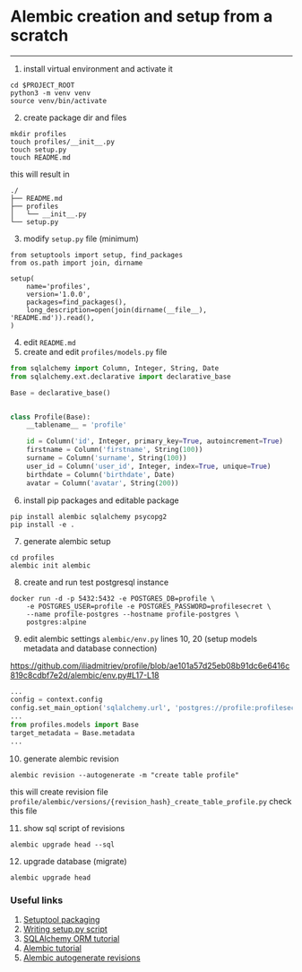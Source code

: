 # Alembic creation and setup from a scratch

---

1. install virtual environment and activate it

```shell
cd $PROJECT_ROOT
python3 -m venv venv
source venv/bin/activate
```

2. create package dir and files

```shell
mkdir profiles
touch profiles/__init__.py
touch setup.py
touch README.md
```

this will result in

```shell
./
├── README.md
├── profiles
│   └── __init__.py
└── setup.py
```

3. modify `setup.py` file (minimum)

```shell
from setuptools import setup, find_packages
from os.path import join, dirname

setup(
    name='profiles',
    version='1.0.0',
    packages=find_packages(),
    long_description=open(join(dirname(__file__), 'README.md')).read(),
)
```

4. edit `README.md`
5. create and edit `profiles/models.py` file

```python
from sqlalchemy import Column, Integer, String, Date
from sqlalchemy.ext.declarative import declarative_base

Base = declarative_base()


class Profile(Base):
    __tablename__ = 'profile'

    id = Column('id', Integer, primary_key=True, autoincrement=True)
    firstname = Column('firstname', String(100))
    surname = Column('surname', String(100))
    user_id = Column('user_id', Integer, index=True, unique=True)
    birthdate = Column('birthdate', Date)
    avatar = Column('avatar', String(200))
```

6. install pip packages and editable package

```shell
pip install alembic sqlalchemy psycopg2
pip install -e .
```

7. generate alembic setup

```shell
cd profiles
alembic init alembic
```

8. create and run test postgresql instance

```shell
docker run -d -p 5432:5432 -e POSTGRES_DB=profile \
    -e POSTGRES_USER=profile -e POSTGRES_PASSWORD=profilesecret \
    --name profile-postgres --hostname profile-postgres \
    postgres:alpine
```

9. edit alembic settings `alembic/env.py` lines 10, 20
   (setup models metadata and database connection)

https://github.com/iliadmitriev/profile/blob/ae101a57d25eb08b91dc6e6416c819c8cdbf7e2d/alembic/env.py#L17-L18

```python
...
config = context.config
config.set_main_option('sqlalchemy.url', 'postgres://profile:profilesecret@localhost:5432/profile')
...
from profiles.models import Base
target_metadata = Base.metadata
...
```

10. generate alembic revision

```shell
alembic revision --autogenerate -m "create table profile"
```

this will create revision file `profile/alembic/versions/{revision_hash}_create_table_profile.py`
check this file

11. show sql script of revisions

```shell
alembic upgrade head --sql
```

12. upgrade database (migrate)

```shell
alembic upgrade head
```

### Useful links

1. [Setuptool packaging](https://packaging.python.org/tutorials/packaging-projects/)
2. [Writing setup.py script](https://docs.python.org/3/distutils/setupscript.html)
3. [SQLAlchemy ORM tutorial](https://docs.sqlalchemy.org/en/13/orm/tutorial.html)
4. [Alembic tutorial](https://alembic.sqlalchemy.org/en/latest/tutorial.html)
5. [Alembic autogenerate revisions](https://alembic.sqlalchemy.org/en/latest/autogenerate.html)
